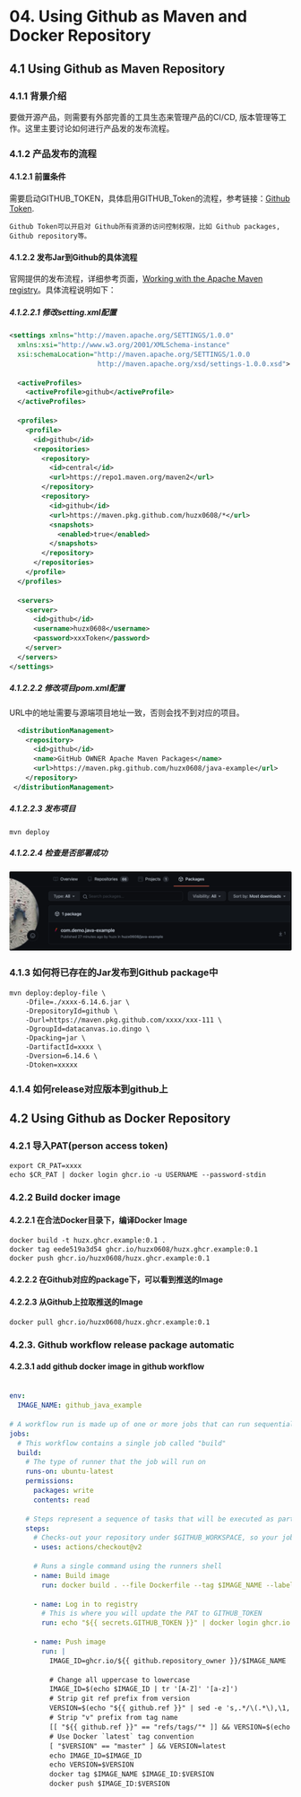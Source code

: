 # 04. Using Github as Maven and Docker Repository

## 4.1 Using Github as Maven Repository 

### 4.1.1 背景介绍

要做开源产品，则需要有外部完善的工具生态来管理产品的CI/CD, 版本管理等工作。这里主要讨论如何进行产品发的发布流程。

### 4.1.2 产品发布的流程

#### 4.1.2.1 前置条件

需要启动GITHUB_TOKEN，具体启用GITHUB_Token的流程，参考链接：[Github Token](https://docs.github.com/en/authentication/keeping-your-account-and-data-secure/creating-a-personal-access-token).
```
Github Token可以开启对 Github所有资源的访问控制权限，比如 Github packages, Github repository等。
```

#### 4.1.2.2 发布Jar到Github的具体流程

官网提供的发布流程，详细参考页面，[Working with the Apache Maven registry](https://docs.github.com/en/packages/working-with-a-github-packages-registry/working-with-the-apache-maven-registry)。具体流程说明如下：

##### 4.1.2.2.1 修改setting.xml配置

```xml
<settings xmlns="http://maven.apache.org/SETTINGS/1.0.0"
  xmlns:xsi="http://www.w3.org/2001/XMLSchema-instance"
  xsi:schemaLocation="http://maven.apache.org/SETTINGS/1.0.0
                      http://maven.apache.org/xsd/settings-1.0.0.xsd">

  <activeProfiles>
    <activeProfile>github</activeProfile>
  </activeProfiles>

  <profiles>
    <profile>
      <id>github</id>
      <repositories>
        <repository>
          <id>central</id>
          <url>https://repo1.maven.org/maven2</url>
        </repository>
        <repository>
          <id>github</id>
          <url>https://maven.pkg.github.com/huzx0608/*</url>
          <snapshots>
            <enabled>true</enabled>
          </snapshots>
        </repository>
      </repositories>
    </profile>
  </profiles>

  <servers>
    <server>
      <id>github</id>
      <username>huzx0608</username>
      <password>xxxToken</password>
    </server>
  </servers>
</settings>
```

##### 4.1.2.2.2 修改项目pom.xml配置

URL中的地址需要与源端项目地址一致，否则会找不到对应的项目。

```xml
  <distributionManagement>
    <repository>
      <id>github</id>
      <name>GitHub OWNER Apache Maven Packages</name>
      <url>https://maven.pkg.github.com/huzx0608/java-example</url>
    </repository>
 </distributionManagement>
```

##### 4.1.2.2.3 发布项目

```shell
mvn deploy
```

##### 4.1.2.2.4 检查是否部署成功

![image-20210925113042650](../images/image-20210925113042650.png)



### 4.1.3 如何将已存在的Jar发布到Github package中

```shell
mvn deploy:deploy-file \
    -Dfile=./xxxx-6.14.6.jar \
    -DrepositoryId=github \
    -Durl=https://maven.pkg.github.com/xxxx/xxx-111 \
    -DgroupId=datacanvas.io.dingo \
    -Dpacking=jar \
    -DartifactId=xxxx \
    -Dversion=6.14.6 \
    -Dtoken=xxxxx
```

### 4.1.4 如何release对应版本到github上

## 4.2 Using Github as Docker Repository

### 4.2.1 导入PAT(person access token)

```shell
export CR_PAT=xxxx
echo $CR_PAT | docker login ghcr.io -u USERNAME --password-stdin
```

### 4.2.2 Build docker image

#### 4.2.2.1 在合法Docker目录下，编译Docker Image

```
docker build -t huzx.ghcr.example:0.1 .
docker tag eede519a3d54 ghcr.io/huzx0608/huzx.ghcr.example:0.1
docker push ghcr.io/huzx0608/huzx.ghcr.example:0.1
```

#### 4.2.2.2 在Github对应的package下，可以看到推送的Image

#### 4.2.2.3 从Github上拉取推送的Image

```
docker pull ghcr.io/huzx0608/huzx.ghcr.example:0.1
```

### 4.2.3. Github workflow release package automatic

#### 4.2.3.1 add github docker image in github workflow

```yaml

env:
  IMAGE_NAME: github_java_example

# A workflow run is made up of one or more jobs that can run sequentially or in parallel
jobs:
  # This workflow contains a single job called "build"
  build:
    # The type of runner that the job will run on
    runs-on: ubuntu-latest
    permissions:
      packages: write
      contents: read

    # Steps represent a sequence of tasks that will be executed as part of the job
    steps:
      # Checks-out your repository under $GITHUB_WORKSPACE, so your job can access it
      - uses: actions/checkout@v2

      # Runs a single command using the runners shell
      - name: Build image
        run: docker build . --file Dockerfile --tag $IMAGE_NAME --label "runnumber=${GITHUB_RUN_ID}"

      - name: Log in to registry
        # This is where you will update the PAT to GITHUB_TOKEN
        run: echo "${{ secrets.GITHUB_TOKEN }}" | docker login ghcr.io -u ${{ github.actor }} --password-stdin

      - name: Push image
        run: |
          IMAGE_ID=ghcr.io/${{ github.repository_owner }}/$IMAGE_NAME

          # Change all uppercase to lowercase
          IMAGE_ID=$(echo $IMAGE_ID | tr '[A-Z]' '[a-z]')
          # Strip git ref prefix from version
          VERSION=$(echo "${{ github.ref }}" | sed -e 's,.*/\(.*\),\1,')
          # Strip "v" prefix from tag name
          [[ "${{ github.ref }}" == "refs/tags/"* ]] && VERSION=$(echo $VERSION | sed -e 's/^v//')
          # Use Docker `latest` tag convention
          [ "$VERSION" == "master" ] && VERSION=latest
          echo IMAGE_ID=$IMAGE_ID
          echo VERSION=$VERSION
          docker tag $IMAGE_NAME $IMAGE_ID:$VERSION
          docker push $IMAGE_ID:$VERSION
```
